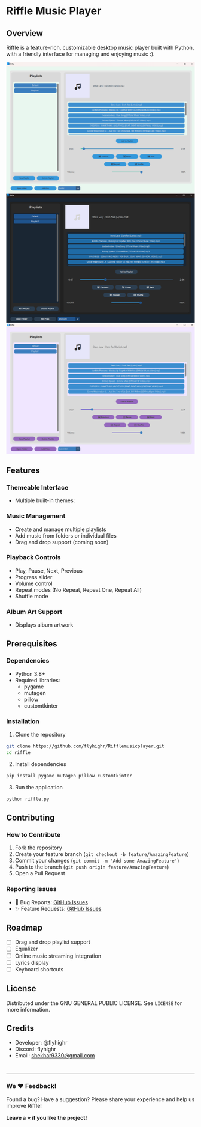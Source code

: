 # Riffle Music Player

## Overview
Riffle is a feature-rich, customizable desktop music player built with Python, with a friendly interface for managing and enjoying music :).

![Riffle](https://github.com/flyhighr/Rifflemusicplayer/blob/main/Images/Screenshot%202024-11-30%20191451.png?raw=true)
![Riffle](https://github.com/flyhighr/Rifflemusicplayer/blob/main/Images/Screenshot%202024-11-30%20191536.png?raw=true)
![Riffle](https://github.com/flyhighr/Rifflemusicplayer/blob/main/Images/Screenshot%202024-11-30%20191503.png?raw=true)

## Features

### Themeable Interface
- Multiple built-in themes:

### Music Management
- Create and manage multiple playlists
- Add music from folders or individual files
- Drag and drop support (coming soon)

### Playback Controls
- Play, Pause, Next, Previous
- Progress slider
- Volume control
- Repeat modes (No Repeat, Repeat One, Repeat All)
- Shuffle mode

### Album Art Support
- Displays album artwork

## Prerequisites

### Dependencies
- Python 3.8+
- Required libraries:
  - pygame
  - mutagen
  - pillow
  - customtkinter

### Installation

1. Clone the repository
```bash
git clone https://github.com/flyhighr/Rifflemusicplayer.git
cd riffle
```

2. Install dependencies
```bash
pip install pygame mutagen pillow customtkinter
```

3. Run the application
```bash
python riffle.py
```


## Contributing

### How to Contribute
1. Fork the repository
2. Create your feature branch (`git checkout -b feature/AmazingFeature`)
3. Commit your changes (`git commit -m 'Add some AmazingFeature'`)
4. Push to the branch (`git push origin feature/AmazingFeature`)
5. Open a Pull Request

### Reporting Issues
- 🐞 Bug Reports: [GitHub Issues](https://github.com/flyhighr/Rifflemusicplayer/issues)
- ✨ Feature Requests: [GitHub Issues](https://github.com/flyhighr/Rifflemusicplayer/issues)

## Roadmap
- [ ] Drag and drop playlist support
- [ ] Equalizer
- [ ] Online music streaming integration
- [ ] Lyrics display
- [ ] Keyboard shortcuts

## License
Distributed under the GNU GENERAL PUBLIC LICENSE. See `LICENSE` for more information.

## Credits
- Developer: @flyhighr
- Discord: flyhighr
- Email: shekhar9330@gmail.com

#

---

### We ❤️ Feedback!
Found a bug? Have a suggestion? Please share your experience and help us improve Riffle!

**Leave a :star: if you like the project!**
